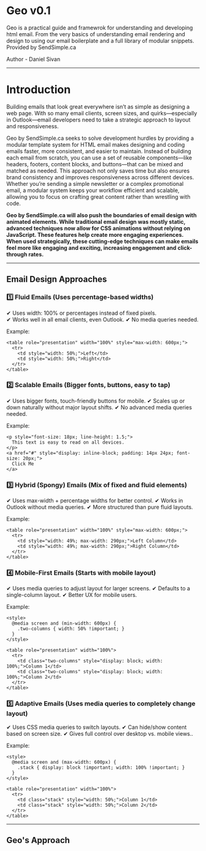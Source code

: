 # Geo v0.1
Geo is a practical guide and framewrok for understanding and developing html email. 
From the very basics of understanding email rendering and design to using our email boilerplate and a full library of modular snippets. 
Provided by SendSimple.ca

Author - Daniel Sivan

****************************************************************************************************************************
# Introduction

Building emails that look great everywhere isn’t as simple as designing a web page. With so many email clients, screen sizes, and quirks—especially in Outlook—email developers need to take a strategic approach to layout and responsiveness.

Geo by SendSimple.ca seeks to solve development hurdles by providing a modular template system for HTML email makes designing and coding emails faster, more consistent, and easier to maintain. Instead of building each email from scratch, you can use a set of reusable components—like headers, footers, content blocks, and buttons—that can be mixed and matched as needed. This approach not only saves time but also ensures brand consistency and improves responsiveness across different devices. Whether you’re sending a simple newsletter or a complex promotional email, a modular system keeps your workflow efficient and scalable, allowing you to focus on crafting great content rather than wrestling with code.

**Geo by SendSimple.ca will also push the boundaries of email design with animated elements. While traditional email design was mostly static, advanced techniques now allow for CSS animations without relying on JavaScript. These features help create more engaging experiences. When used strategically, these cutting-edge techniques can make emails feel more like engaging and exciting, increasing engagement and click-through rates.**

****************************************************************************************************************************

## **Email Design Approaches** ##


### 1️⃣ Fluid Emails (Uses percentage-based widths) ###

✔ Uses width: 100% or percentages instead of fixed pixels. <br>
✔ Works well in all email clients, even Outlook.
✔ No media queries needed.

Example: 
```
<table role="presentation" width="100%" style="max-width: 600px;">
  <tr>
    <td style="width: 50%;">Left</td>
    <td style="width: 50%;">Right</td>
  </tr>
</table>
```

### 2️⃣ Scalable Emails (Bigger fonts, buttons, easy to tap) ###

✔ Uses bigger fonts, touch-friendly buttons for mobile.
✔ Scales up or down naturally without major layout shifts.
✔ No advanced media queries needed.

Example: 
```
<p style="font-size: 18px; line-height: 1.5;">
  This text is easy to read on all devices.
</p>
<a href="#" style="display: inline-block; padding: 14px 24px; font-size: 20px;">
  Click Me
</a>
```

### 3️⃣ Hybrid (Spongy) Emails (Mix of fixed and fluid elements) ###

✔ Uses max-width + percentage widths for better control.
✔ Works in Outlook without media queries.
✔ More structured than pure fluid layouts.


Example: 
```
<table role="presentation" width="100%" style="max-width: 600px;">
  <tr>
    <td style="width: 49%; max-width: 290px;">Left Column</td>
    <td style="width: 49%; max-width: 290px;">Right Column</td>
  </tr>
</table>
```

### 4️⃣ Mobile-First Emails (Starts with mobile layout) ###

✔ Uses media queries to adjust layout for larger screens.
✔ Defaults to a single-column layout.
✔ Better UX for mobile users.

Example: 
```
<style>
  @media screen and (min-width: 600px) {
    .two-columns { width: 50% !important; }
  }
</style>

<table role="presentation" width="100%">
  <tr>
    <td class="two-columns" style="display: block; width: 100%;">Column 1</td>
    <td class="two-columns" style="display: block; width: 100%;">Column 2</td>
  </tr>
</table>
```

### 5️⃣ Adaptive Emails (Uses media queries to completely change layout) ###

✔ Uses CSS media queries to switch layouts.
✔ Can hide/show content based on screen size.
✔ Gives full control over desktop vs. mobile views..

Example: 
```
<style>
  @media screen and (max-width: 600px) {
    .stack { display: block !important; width: 100% !important; }
  }
</style>

<table role="presentation" width="100%">
  <tr>
    <td class="stack" style="width: 50%;">Column 1</td>
    <td class="stack" style="width: 50%;">Column 2</td>
  </tr>
</table>
```






****************************************************************************************************************************

## Geo's Approach

